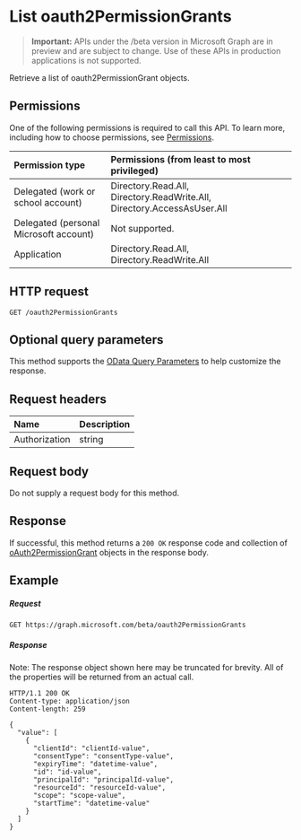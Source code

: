 # List oauth2PermissionGrants

> **Important:** APIs under the /beta version in Microsoft Graph are in preview and are subject to change. Use of these APIs in production applications is not supported.

Retrieve a list of oauth2PermissionGrant objects.

## Permissions

One of the following permissions is required to call this API. To learn more, including how to choose permissions, see [Permissions](../../../concepts/permissions_reference.md).


|Permission type      | Permissions (from least to most privileged)              |
|:--------------------|:---------------------------------------------------------|
|Delegated (work or school account) | Directory.Read.All, Directory.ReadWrite.All, Directory.AccessAsUser.All    |
|Delegated (personal Microsoft account) | Not supported.    |
|Application | Directory.Read.All, Directory.ReadWrite.All |

## HTTP request
<!-- { "blockType": "ignored" } -->
```http
GET /oauth2PermissionGrants
```
## Optional query parameters
This method supports the [OData Query Parameters](http://graph.microsoft.io/docs/overview/query_parameters) to help customize the response.

## Request headers
| Name | Description |
|:----------|:----------|
| Authorization  | string  | Bearer {token}. Required. |

## Request body
Do not supply a request body for this method.

## Response

If successful, this method returns a `200 OK` response code and collection of [oAuth2PermissionGrant](../resources/oauth2permissiongrant.md) objects in the response body.
## Example

##### Request

<!-- {
  "blockType": "request",
  "name": "get_oauth2permissiongrants"
}-->
```http
GET https://graph.microsoft.com/beta/oauth2PermissionGrants
```
##### Response

Note: The response object shown here may be truncated for brevity. All of the properties will be returned from an actual call.
<!-- {
  "blockType": "response",
  "truncated": true,
  "@odata.type": "microsoft.graph.oAuth2PermissionGrant",
  "isCollection": true
} -->
```http
HTTP/1.1 200 OK
Content-type: application/json
Content-length: 259

{
  "value": [
    {
      "clientId": "clientId-value",
      "consentType": "consentType-value",
      "expiryTime": "datetime-value",
      "id": "id-value",
      "principalId": "principalId-value",
      "resourceId": "resourceId-value",
      "scope": "scope-value",
      "startTime": "datetime-value"
    }
  ]
}
```

<!-- uuid: 8fcb5dbc-d5aa-4681-8e31-b001d5168d79
2015-10-25 14:57:30 UTC -->
<!-- {
  "type": "#page.annotation",
  "description": "List oauth2PermissionGrants",
  "keywords": "",
  "section": "documentation",
  "tocPath": ""
}-->